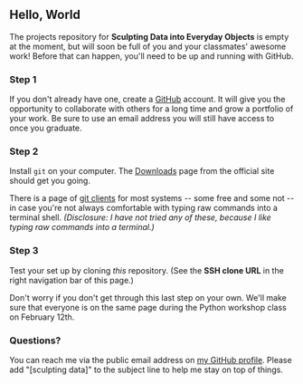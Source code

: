 Hello, World
------------

The projects repository for __Sculpting Data into Everyday Objects__
is empty at the moment, but will soon be full of you and your classmates'
awesome work! Before that can happen, you'll need to be up and running
with GitHub.

### Step 1

If you don't already have one, create a [GitHub](https://github.com/) account.
It will give you the opportunity to collaborate with others for a long time
and grow a portfolio of your work. Be sure to use an email address you will
still have access to once you graduate.

### Step 2

Install `git` on your computer. The [Downloads](http://git-scm.com/downloads)
page from the official site should get you going.

There is a page of [git clients](http://git-scm.com/downloads/guis)
for most systems -- some free and some not -- in case you're not always
comfortable with typing raw commands into a terminal shell. _(Disclosure:
I have not tried any of these, because I like typing raw commands into
a terminal.)_

### Step 3

Test your set up by cloning _this_ repository. (See the __SSH clone URL__
in the right navigation bar of this page.)

Don't worry if you don't get through this last step on your own.
We'll make sure that everyone is on the same page during the Python workshop
class on February 12th.

### Questions?

You can reach me via the public email address on
[my GitHub profile](http://github.com/drjerry/).
Please add "[sculpting data]" to the subject line to help me stay on top
of things.
